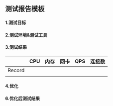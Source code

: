 ## 测试报告模板

#### 1.测试目标



#### 2.测试环境&测试工具





#### 3.测试结果

|        | CPU  | 内存 | 网卡 | QPS  | 连接数 |
| ------ | :--: | ---- | ---- | ---- | ------ |
| Record |      |      |      |      |        |
|        |      |      |      |      |        |



#### 4.优化



#### 6.优化后测试结果







